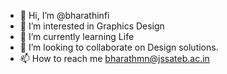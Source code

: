 - 👋 Hi, I’m @bharathinfi
- 👀 I’m interested in Graphics Design
- 🌱 I’m currently learning Life
- 💞️ I’m looking to collaborate on Design solutions.
- 📫 How to reach me bharathmn@jssateb.ac.in

<!---
bharathinfi/bharathinfi is a ✨ special ✨ repository because its `README.md` (this file) appears on your GitHub profile.
You can click the Preview link to take a look at your changes.
--->
